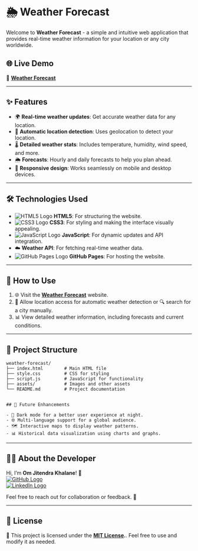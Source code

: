 # 🌦️ Weather Forecast 

Welcome to **Weather Forecast** - a simple and intuitive web application that provides real-time weather information for your location or any city worldwide.

## 🌐 Live Demo

🔗 [**Weather Forecast**](https://omkhalane.github.io/weather.forecast)

---

## ✨ Features

- 🌍 **Real-time weather updates**: Get accurate weather data for any location.  
- 🧭 **Automatic location detection**: Uses geolocation to detect your location.  
- 🌡️ **Detailed weather stats**: Includes temperature, humidity, wind speed, and more.  
- 🌦️ **Forecasts**: Hourly and daily forecasts to help you plan ahead.  
- 📱 **Responsive design**: Works seamlessly on mobile and desktop devices.  

---

## 🛠️ Technologies Used

- ![HTML5 Logo](https://img.shields.io/badge/HTML5-E34F26?style=flat&logo=html5&logoColor=white) **HTML5**: For structuring the website.  
- ![CSS3 Logo](https://img.shields.io/badge/CSS3-1572B6?style=flat&logo=css3&logoColor=white) **CSS3**: For styling and making the interface visually appealing.  
- ![JavaScript Logo](https://img.shields.io/badge/JavaScript-F7DF1E?style=flat&logo=javascript&logoColor=black) **JavaScript**: For dynamic updates and API integration.  
- ☁️ **Weather API**: For fetching real-time weather data.  
- ![GitHub Pages Logo](https://img.shields.io/badge/GitHub%20Pages-222222?style=flat&logo=github&logoColor=white) **GitHub Pages**: For hosting the website.  

---

## 🚀 How to Use

1. 🌐 Visit the [**Weather Forecast**](https://omkhalane.github.io/weather.forecast) website.  
2. 🧭 Allow location access for automatic weather detection or 🔍 search for a city manually.  
3. 📊 View detailed weather information, including forecasts and current conditions.  

---



## 📂 Project Structure

```plaintext
weather-forecast/
├── index.html        # Main HTML file
├── style.css         # CSS for styling
├── script.js         # JavaScript for functionality
├── assets/           # Images and other assets
└── README.md         # Project documentation


## 📖 Future Enhancements

- 🌙 Dark mode for a better user experience at night.  
- 🌐 Multi-language support for a global audience.  
- 🗺️ Interactive maps to display weather patterns.  
- 📊 Historical data visualization using charts and graphs. 
```
---


## 👨‍💻 About the Developer

Hi, I’m **Om Jitendra Khalane**! 👋  
[![GitHub Logo](https://img.shields.io/badge/GitHub-181717?style=flat&logo=github&logoColor=white)](https://github.com/omkhalane)  
[![LinkedIn Logo](https://img.shields.io/badge/LinkedIn-0A66C2?style=flat&logo=linkedin&logoColor=white)](https://linkedin.com/in/omkhalane)  

Feel free to reach out for collaboration or feedback. 🚀  

---

## 📝 License

📄 This project is licensed under the **[MIT License](./LICENSE).**. Feel free to use and modify it as needed.  



